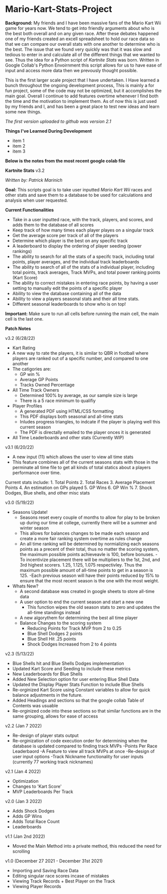 # Mario-Kart-Stats-Project

**Background:** My friends and I have been massive fans of the Mario Kart Wii game for years now. We tend to get into friendly arguments about who is the best both overall and on any given race. After these debates happened one of my friends created an excell spreadsheet to hold our race data so that we can compare our overall stats with one another to determine who is the best. The issue that we found very quickly was that it was slow and tedious to enter in and calculate all of the different things that we wanted to see. Thus the idea for a Python script of *Kartnite Stats* was born. Written in Google Collab's Python Envoirnment this script allows for us to have ease of input and access more data then we prevously thought possible. 

This is the first larger scale project that I have undertaken. I Have learned a bunch throughout the ongoing development process, This is mainly a for fun project, some of the code may not be optimized, but it accomplishes the main goal. Overall I continue to add features overtime whenever I find both the time and the motivation to implement them. As of now this is just used by my friends and I, and has been a great place to test new ideas and learn some new things.

*The first version uploaded to github was version 2.1*

**Things I've Learned During Development**
* item 1
* item 2
* item 3

**Below is the notes from the most recent google colab file**

**Kartnite Stats** v3.2

*Written by: Patrick Marinich*

**Goal:** This scripts goal is to take user inputted *Mario Kart Wii* races and other stats and save them to a database to be used for calculations and analysis when user requested. 

**Current Functionalities**

*   Take in a user inputted race, with the track, players, and scores, and adds them to the database of all scores
*   Keep track of how many times each player playes on a singular track
* Get the average score per track of all of the players
* Determine which player is the best on any specific track
* A leaderboard to display the ordering of player seeding (power rankings)
* The ability to search for all the stats of a specifc track, including total points, player averages, and the individual track leaderboards
* The ability to search of all of the stats of a individual player, including total points, track averages, Track MVPs, and total power ranking points (Kart Score)
* The ability to correct mistakes in entering race points, by having a user setting to manually edit the points of a specific player
* Ability to view the database containing all of the data
* Ability to view a players seasonal stats and their all time stats. 
* Different seasonal leaderboards to show who is on top! 


**Important:** Make sure to run all cells before running the main cell, the main cell is the last one.


**Patch Notes**

v3.2 (6/28/22)
 - Kart Rating
  - A new way to rate the players, it is similar to QBR in football where players are ranked out of a specific number, and compared to one another
  - The catigories are:
    - GP win %
    - Average GP Points
    - Tracks Owned Percentage
- All Time Track Owners
    - Determined 100% by average, as our sample size is large
    - There is a 5 race minimum to qualifiy
- Player Profiles
    - A generated PDF using HTML/CSS formatting
    - This PDF displays both seasonal and all-time stats
    - Inludes progress triangles, to indcate if the player is playing well this current season
    - The PDF is directally emailed to the player onces it is generated
- All Time Leaderboards and other stats (Currently WIP)


v3.1 (6/20/22)
  - A new input (11) which allows the user to view all time stats
  - This feature combines all of the current seasons stats with those in the perminate all time file to get all kinds of total statics about a players performance over time. 
 
  Current stats include:
    1. Total Points
    2. Total Races
    3. Average Placement Points
    4. An estimation on GPs played
    5. GP Wins
    6. GP Win %
    7. Shock Dodges, Blue shells, and other misc stats

v3.0 (5/19/22)

- Seasons Update!
  - Seasons reset every couple of months to allow for play to be broken up during our time at college, currently there will be a summer and winter season
  - This allows for balances changes to be made each season and create a more fair ranking system overtime as rules change
  - An all time ranking will be determined by normializing each seasons points as a precent of their total, thus no matter the scoring system, the maximum possible points achieveavle is 100, before bonuses.
  -To incentivize placement there will be multipliers to the 1st, 2nd, and 3rd highest scorers. 1.25, 1.125, 1.075 respectivley. Thus the maximum possible amount of all-time points to get in a season is 125.
  -Each previous season will have their points reduced by 15% to ensure that the most recent season is the one with the most weight.
- Whats New?
  - A second database was created in google sheets to store all-time data
  - A user option to end the current season and start a new one
    - This function wipes the old season stats to zero and updates the all-time standings instead
  - A new algorythem for determining the best all time player
  - Balance Changes to the scoring system
    - Reducing Points for Track MVP from 2 to 0.25
    - Blue Shell Dodges 2 points
    - Blue Shell Hit .25 points
    - Shock Dodges Increased from 2 to 4 points


v2.3 (5/13/22)
- Blue Shells hit and Blue Shells Dodges implementation 
- Updated Kart Score and Seeding to include these metrics
- New Leaderboards for Blue Shells
- Added New Selection option for user entering Blue Shell Data
- Updated the Display Player Stats Function to include Blue Shells
- Re-orginized Kart Score using Constant variables to allow for quick balance adjustments in the future.
- Added Headings and sections so that the google collab Table of Contents was usuable
- Re-orginized code into these sections so that similar functions are in the same grouping, allows for ease of access


v2.2 (Jan 7 2022)
- Re-design of player stats output
- Re-orginization of code execution order for determining when the database is updated compared to finding track MVPs
-Points Per Race Leaderbaord
-A Feature to view all track MVPs at once
-Re-design of user input options
-Track Nickname functionality for user inputs (currently 77 working track nicknames)


v2.1 (Jan 4 2022)
- Optimization
- Changes to 'Kart Score' 
- MVP Leaderboards Per Track

v2.0 (Jan 3 2022)
 - Adds Shock Dodges 
 - Adds GP Wins
 - Adds Total Race Count
 - Leaderboards

v1.1 (Jan 2nd 2022)
 - Moved the Main Method into a private method, this reduced the need for scrolling

v1.0 (December 27 2021 - December 31st 2021)
 - Importing and Saving Race Data
 - Editing singular race scores incase of mistakes
 - Viewing Track Records + Best Player on the Track
 - Viewing Player Records

